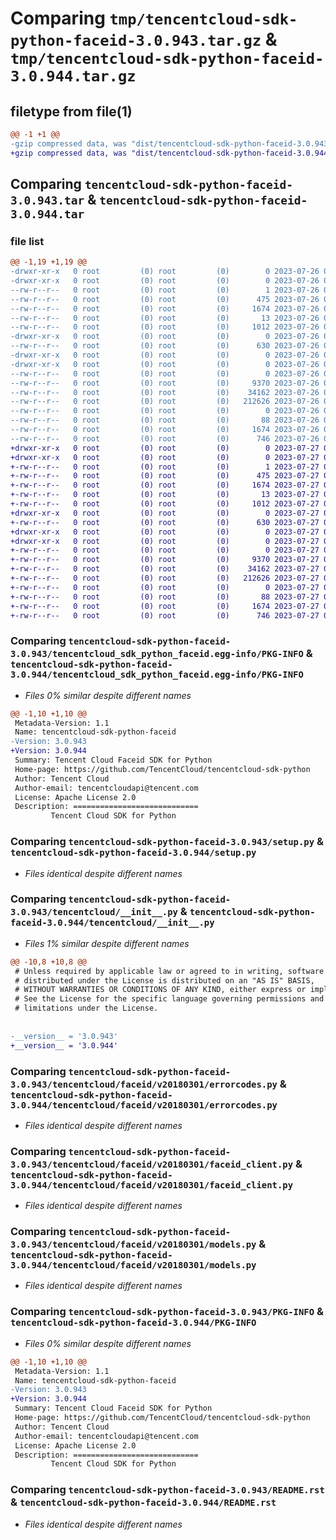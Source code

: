 # Comparing `tmp/tencentcloud-sdk-python-faceid-3.0.943.tar.gz` & `tmp/tencentcloud-sdk-python-faceid-3.0.944.tar.gz`

## filetype from file(1)

```diff
@@ -1 +1 @@
-gzip compressed data, was "dist/tencentcloud-sdk-python-faceid-3.0.943.tar", last modified: Wed Jul 26 00:37:40 2023, max compression
+gzip compressed data, was "dist/tencentcloud-sdk-python-faceid-3.0.944.tar", last modified: Thu Jul 27 02:15:55 2023, max compression
```

## Comparing `tencentcloud-sdk-python-faceid-3.0.943.tar` & `tencentcloud-sdk-python-faceid-3.0.944.tar`

### file list

```diff
@@ -1,19 +1,19 @@
-drwxr-xr-x   0 root         (0) root         (0)        0 2023-07-26 00:37:40.000000 tencentcloud-sdk-python-faceid-3.0.943/
-drwxr-xr-x   0 root         (0) root         (0)        0 2023-07-26 00:37:40.000000 tencentcloud-sdk-python-faceid-3.0.943/tencentcloud_sdk_python_faceid.egg-info/
--rw-r--r--   0 root         (0) root         (0)        1 2023-07-26 00:37:40.000000 tencentcloud-sdk-python-faceid-3.0.943/tencentcloud_sdk_python_faceid.egg-info/dependency_links.txt
--rw-r--r--   0 root         (0) root         (0)      475 2023-07-26 00:37:40.000000 tencentcloud-sdk-python-faceid-3.0.943/tencentcloud_sdk_python_faceid.egg-info/SOURCES.txt
--rw-r--r--   0 root         (0) root         (0)     1674 2023-07-26 00:37:40.000000 tencentcloud-sdk-python-faceid-3.0.943/tencentcloud_sdk_python_faceid.egg-info/PKG-INFO
--rw-r--r--   0 root         (0) root         (0)       13 2023-07-26 00:37:40.000000 tencentcloud-sdk-python-faceid-3.0.943/tencentcloud_sdk_python_faceid.egg-info/top_level.txt
--rw-r--r--   0 root         (0) root         (0)     1012 2023-07-26 00:37:40.000000 tencentcloud-sdk-python-faceid-3.0.943/setup.py
-drwxr-xr-x   0 root         (0) root         (0)        0 2023-07-26 00:37:40.000000 tencentcloud-sdk-python-faceid-3.0.943/tencentcloud/
--rw-r--r--   0 root         (0) root         (0)      630 2023-07-26 00:37:40.000000 tencentcloud-sdk-python-faceid-3.0.943/tencentcloud/__init__.py
-drwxr-xr-x   0 root         (0) root         (0)        0 2023-07-26 00:37:40.000000 tencentcloud-sdk-python-faceid-3.0.943/tencentcloud/faceid/
-drwxr-xr-x   0 root         (0) root         (0)        0 2023-07-26 00:37:40.000000 tencentcloud-sdk-python-faceid-3.0.943/tencentcloud/faceid/v20180301/
--rw-r--r--   0 root         (0) root         (0)        0 2023-07-26 00:37:40.000000 tencentcloud-sdk-python-faceid-3.0.943/tencentcloud/faceid/v20180301/__init__.py
--rw-r--r--   0 root         (0) root         (0)     9370 2023-07-26 00:37:40.000000 tencentcloud-sdk-python-faceid-3.0.943/tencentcloud/faceid/v20180301/errorcodes.py
--rw-r--r--   0 root         (0) root         (0)    34162 2023-07-26 00:37:40.000000 tencentcloud-sdk-python-faceid-3.0.943/tencentcloud/faceid/v20180301/faceid_client.py
--rw-r--r--   0 root         (0) root         (0)   212626 2023-07-26 00:37:40.000000 tencentcloud-sdk-python-faceid-3.0.943/tencentcloud/faceid/v20180301/models.py
--rw-r--r--   0 root         (0) root         (0)        0 2023-07-26 00:37:40.000000 tencentcloud-sdk-python-faceid-3.0.943/tencentcloud/faceid/__init__.py
--rw-r--r--   0 root         (0) root         (0)       88 2023-07-26 00:37:40.000000 tencentcloud-sdk-python-faceid-3.0.943/setup.cfg
--rw-r--r--   0 root         (0) root         (0)     1674 2023-07-26 00:37:40.000000 tencentcloud-sdk-python-faceid-3.0.943/PKG-INFO
--rw-r--r--   0 root         (0) root         (0)      746 2023-07-26 00:37:40.000000 tencentcloud-sdk-python-faceid-3.0.943/README.rst
+drwxr-xr-x   0 root         (0) root         (0)        0 2023-07-27 02:15:55.000000 tencentcloud-sdk-python-faceid-3.0.944/
+drwxr-xr-x   0 root         (0) root         (0)        0 2023-07-27 02:15:55.000000 tencentcloud-sdk-python-faceid-3.0.944/tencentcloud_sdk_python_faceid.egg-info/
+-rw-r--r--   0 root         (0) root         (0)        1 2023-07-27 02:15:55.000000 tencentcloud-sdk-python-faceid-3.0.944/tencentcloud_sdk_python_faceid.egg-info/dependency_links.txt
+-rw-r--r--   0 root         (0) root         (0)      475 2023-07-27 02:15:55.000000 tencentcloud-sdk-python-faceid-3.0.944/tencentcloud_sdk_python_faceid.egg-info/SOURCES.txt
+-rw-r--r--   0 root         (0) root         (0)     1674 2023-07-27 02:15:55.000000 tencentcloud-sdk-python-faceid-3.0.944/tencentcloud_sdk_python_faceid.egg-info/PKG-INFO
+-rw-r--r--   0 root         (0) root         (0)       13 2023-07-27 02:15:55.000000 tencentcloud-sdk-python-faceid-3.0.944/tencentcloud_sdk_python_faceid.egg-info/top_level.txt
+-rw-r--r--   0 root         (0) root         (0)     1012 2023-07-27 02:15:55.000000 tencentcloud-sdk-python-faceid-3.0.944/setup.py
+drwxr-xr-x   0 root         (0) root         (0)        0 2023-07-27 02:15:55.000000 tencentcloud-sdk-python-faceid-3.0.944/tencentcloud/
+-rw-r--r--   0 root         (0) root         (0)      630 2023-07-27 02:15:55.000000 tencentcloud-sdk-python-faceid-3.0.944/tencentcloud/__init__.py
+drwxr-xr-x   0 root         (0) root         (0)        0 2023-07-27 02:15:55.000000 tencentcloud-sdk-python-faceid-3.0.944/tencentcloud/faceid/
+drwxr-xr-x   0 root         (0) root         (0)        0 2023-07-27 02:15:55.000000 tencentcloud-sdk-python-faceid-3.0.944/tencentcloud/faceid/v20180301/
+-rw-r--r--   0 root         (0) root         (0)        0 2023-07-27 02:15:55.000000 tencentcloud-sdk-python-faceid-3.0.944/tencentcloud/faceid/v20180301/__init__.py
+-rw-r--r--   0 root         (0) root         (0)     9370 2023-07-27 02:15:55.000000 tencentcloud-sdk-python-faceid-3.0.944/tencentcloud/faceid/v20180301/errorcodes.py
+-rw-r--r--   0 root         (0) root         (0)    34162 2023-07-27 02:15:55.000000 tencentcloud-sdk-python-faceid-3.0.944/tencentcloud/faceid/v20180301/faceid_client.py
+-rw-r--r--   0 root         (0) root         (0)   212626 2023-07-27 02:15:55.000000 tencentcloud-sdk-python-faceid-3.0.944/tencentcloud/faceid/v20180301/models.py
+-rw-r--r--   0 root         (0) root         (0)        0 2023-07-27 02:15:55.000000 tencentcloud-sdk-python-faceid-3.0.944/tencentcloud/faceid/__init__.py
+-rw-r--r--   0 root         (0) root         (0)       88 2023-07-27 02:15:55.000000 tencentcloud-sdk-python-faceid-3.0.944/setup.cfg
+-rw-r--r--   0 root         (0) root         (0)     1674 2023-07-27 02:15:55.000000 tencentcloud-sdk-python-faceid-3.0.944/PKG-INFO
+-rw-r--r--   0 root         (0) root         (0)      746 2023-07-27 02:15:55.000000 tencentcloud-sdk-python-faceid-3.0.944/README.rst
```

### Comparing `tencentcloud-sdk-python-faceid-3.0.943/tencentcloud_sdk_python_faceid.egg-info/PKG-INFO` & `tencentcloud-sdk-python-faceid-3.0.944/tencentcloud_sdk_python_faceid.egg-info/PKG-INFO`

 * *Files 0% similar despite different names*

```diff
@@ -1,10 +1,10 @@
 Metadata-Version: 1.1
 Name: tencentcloud-sdk-python-faceid
-Version: 3.0.943
+Version: 3.0.944
 Summary: Tencent Cloud Faceid SDK for Python
 Home-page: https://github.com/TencentCloud/tencentcloud-sdk-python
 Author: Tencent Cloud
 Author-email: tencentcloudapi@tencent.com
 License: Apache License 2.0
 Description: ============================
         Tencent Cloud SDK for Python
```

### Comparing `tencentcloud-sdk-python-faceid-3.0.943/setup.py` & `tencentcloud-sdk-python-faceid-3.0.944/setup.py`

 * *Files identical despite different names*

### Comparing `tencentcloud-sdk-python-faceid-3.0.943/tencentcloud/__init__.py` & `tencentcloud-sdk-python-faceid-3.0.944/tencentcloud/__init__.py`

 * *Files 1% similar despite different names*

```diff
@@ -10,8 +10,8 @@
 # Unless required by applicable law or agreed to in writing, software
 # distributed under the License is distributed on an "AS IS" BASIS,
 # WITHOUT WARRANTIES OR CONDITIONS OF ANY KIND, either express or implied.
 # See the License for the specific language governing permissions and
 # limitations under the License.
 
 
-__version__ = '3.0.943'
+__version__ = '3.0.944'
```

### Comparing `tencentcloud-sdk-python-faceid-3.0.943/tencentcloud/faceid/v20180301/errorcodes.py` & `tencentcloud-sdk-python-faceid-3.0.944/tencentcloud/faceid/v20180301/errorcodes.py`

 * *Files identical despite different names*

### Comparing `tencentcloud-sdk-python-faceid-3.0.943/tencentcloud/faceid/v20180301/faceid_client.py` & `tencentcloud-sdk-python-faceid-3.0.944/tencentcloud/faceid/v20180301/faceid_client.py`

 * *Files identical despite different names*

### Comparing `tencentcloud-sdk-python-faceid-3.0.943/tencentcloud/faceid/v20180301/models.py` & `tencentcloud-sdk-python-faceid-3.0.944/tencentcloud/faceid/v20180301/models.py`

 * *Files identical despite different names*

### Comparing `tencentcloud-sdk-python-faceid-3.0.943/PKG-INFO` & `tencentcloud-sdk-python-faceid-3.0.944/PKG-INFO`

 * *Files 0% similar despite different names*

```diff
@@ -1,10 +1,10 @@
 Metadata-Version: 1.1
 Name: tencentcloud-sdk-python-faceid
-Version: 3.0.943
+Version: 3.0.944
 Summary: Tencent Cloud Faceid SDK for Python
 Home-page: https://github.com/TencentCloud/tencentcloud-sdk-python
 Author: Tencent Cloud
 Author-email: tencentcloudapi@tencent.com
 License: Apache License 2.0
 Description: ============================
         Tencent Cloud SDK for Python
```

### Comparing `tencentcloud-sdk-python-faceid-3.0.943/README.rst` & `tencentcloud-sdk-python-faceid-3.0.944/README.rst`

 * *Files identical despite different names*

